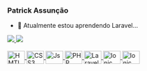### Patrick Assunção

- 🌱 Atualmente estou aprendendo Laravel...

<div aling="center" dir="auto">
  <a href="https://github.com/patrickassuncao1">
  <img heigth="180em" src="https://github-readme-stats.vercel.app/api?username=patrickassuncao1&show_icons=true&theme=algolia&include_all_commits=true&count_private=true"/>
  <img heigth="180em" src="https://github-readme-stats.vercel.app/api/top-langs/?username=patrickassuncao1&layout=compact&langs_count=16&theme=algolia"/>
</div>

<br>
  
<div style="display: inline_block;">
      <img align="center" alt="HMTL5" height="30" width="40" src="https://cdn.jsdelivr.net/gh/devicons/devicon/icons/html5/html5-original.svg"/>
      <img align="center" alt="CSS3" height="30" width="40" src="https://cdn.jsdelivr.net/gh/devicons/devicon/icons/css3/css3-original.svg"/>
      <img align="center" alt="Js" height="30" width="40" src="https://cdn.jsdelivr.net/gh/devicons/devicon/icons/javascript/javascript-original.svg"/> 
      <img align="center" alt="PHP" height="30" width="40" src="https://cdn.jsdelivr.net/gh/devicons/devicon/icons/php/php-original.svg"/> 
      <img align="center" alt="Laravel" height="30" width="40" src="https://cdn.jsdelivr.net/gh/devicons/devicon/icons/laravel/laravel-plain-wordmark.svg"/> 
      <img align="center" alt="Ionic" height="30" width="40" src="https://cdn.jsdelivr.net/gh/devicons/devicon/icons/ionic/ionic-original.svg"/> 
     <img align="center" alt="Ionic" height="30" width="40" src="https://cdn.jsdelivr.net/gh/devicons/devicon/icons/angularjs/angularjs-original.svg"/> 
</div>
